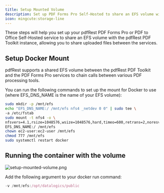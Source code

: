 ```yaml
---
title: Setup Mounted Volume
description: Set up PDF Forms Pro Self-Hosted to share an EFS volume with PDF Toolkit
icon: mingcute:storage-line
---
```


These steps will help you set up your pdfRest PDF Forms Pro or PDF to Office Self-Hosted service to share an EFS volume with the pdfRest PDF Toolkit instance, allowing you to share uploaded files between the services.

## Setup Docker Mount

pdfRest supports a shared EFS volume between the pdfRest PDF Toolkit and the PDF Forms Pro services to chain calls between various PDF processing tools.

You can run the following commands to set up the mount for Docker to use (where EFS\_DNS\_NAME is the name of your EFS volume):

```bash
sudo mkdir -p /mnt/efs
echo "EFS_DNS_NAME:/ /mnt/efs nfs4 _netdev 0 0" | sudo tee \
-a /etc/fstab
sudo mount -t nfs4 -o \
nfsvers=4.1,rsize=1048576,wsize=1048576,hard,timeo=600,retrans=2,noresvport \
EFS_DNS_NAME:/ /mnt/efs
chown ec2-user:ec2-user /mnt/efs
chmod 777 /mnt/efs
sudo systemctl restart docker
```

## Running the container with the volume

![setup-mounted-volume.png](/setup-mounted-volume.png)

Add the following argument to your docker run command:

```js
-v /mnt/efs:/opt/datalogics/public
```
